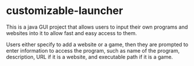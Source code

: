 # customizable-launcher
This is a java GUI project that allows users to input their own programs and websites into it to allow fast and easy access to them. 

Users either specify to add a website or a game, then they are prompted to enter information to access the program,
such as name of the program, description, URL if it is a website, and executable path if it is a game.
